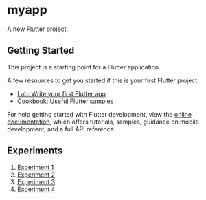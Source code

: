 # myapp

A new Flutter project.

## Getting Started

This project is a starting point for a Flutter application.

A few resources to get you started if this is your first Flutter project:

- [Lab: Write your first Flutter app](https://docs.flutter.dev/get-started/codelab)
- [Cookbook: Useful Flutter samples](https://docs.flutter.dev/cookbook)

For help getting started with Flutter development, view the [online documentation](https://docs.flutter.dev/), which offers tutorials, samples, guidance on mobile development, and a full API reference.

## Experiments

1. [Experiment 1](./lib/exp1.dart)
2. [Experiment 2](./lib/exp2.dart)
3. [Experiment 3](./lib/exp3.dart)
4. [Experiment 4](./lib/exp4.dart)
